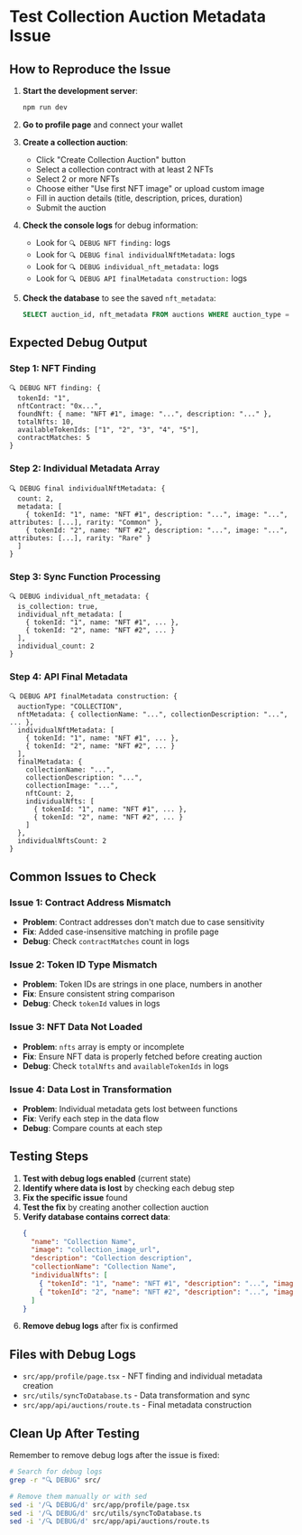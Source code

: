 # Test Collection Auction Metadata Issue

## How to Reproduce the Issue

1. **Start the development server**:
   ```bash
   npm run dev
   ```

2. **Go to profile page** and connect your wallet

3. **Create a collection auction**:
   - Click "Create Collection Auction" button
   - Select a collection contract with at least 2 NFTs
   - Select 2 or more NFTs
   - Choose either "Use first NFT image" or upload custom image
   - Fill in auction details (title, description, prices, duration)
   - Submit the auction

4. **Check the console logs** for debug information:
   - Look for `🔍 DEBUG NFT finding:` logs
   - Look for `🔍 DEBUG final individualNftMetadata:` logs  
   - Look for `🔍 DEBUG individual_nft_metadata:` logs
   - Look for `🔍 DEBUG API finalMetadata construction:` logs

5. **Check the database** to see the saved `nft_metadata`:
   ```sql
   SELECT auction_id, nft_metadata FROM auctions WHERE auction_type = 'COLLECTION' ORDER BY created_at DESC LIMIT 1;
   ```

## Expected Debug Output

### Step 1: NFT Finding
```
🔍 DEBUG NFT finding: {
  tokenId: "1",
  nftContract: "0x...",
  foundNft: { name: "NFT #1", image: "...", description: "..." },
  totalNfts: 10,
  availableTokenIds: ["1", "2", "3", "4", "5"],
  contractMatches: 5
}
```

### Step 2: Individual Metadata Array
```
🔍 DEBUG final individualNftMetadata: {
  count: 2,
  metadata: [
    { tokenId: "1", name: "NFT #1", description: "...", image: "...", attributes: [...], rarity: "Common" },
    { tokenId: "2", name: "NFT #2", description: "...", image: "...", attributes: [...], rarity: "Rare" }
  ]
}
```

### Step 3: Sync Function Processing
```
🔍 DEBUG individual_nft_metadata: {
  is_collection: true,
  individual_nft_metadata: [
    { tokenId: "1", name: "NFT #1", ... },
    { tokenId: "2", name: "NFT #2", ... }
  ],
  individual_count: 2
}
```

### Step 4: API Final Metadata
```
🔍 DEBUG API finalMetadata construction: {
  auctionType: "COLLECTION",
  nftMetadata: { collectionName: "...", collectionDescription: "...", ... },
  individualNftMetadata: [
    { tokenId: "1", name: "NFT #1", ... },
    { tokenId: "2", name: "NFT #2", ... }
  ],
  finalMetadata: {
    collectionName: "...",
    collectionDescription: "...",
    collectionImage: "...",
    nftCount: 2,
    individualNfts: [
      { tokenId: "1", name: "NFT #1", ... },
      { tokenId: "2", name: "NFT #2", ... }
    ]
  },
  individualNftsCount: 2
}
```

## Common Issues to Check

### Issue 1: Contract Address Mismatch
- **Problem**: Contract addresses don't match due to case sensitivity
- **Fix**: Added case-insensitive matching in profile page
- **Debug**: Check `contractMatches` count in logs

### Issue 2: Token ID Type Mismatch  
- **Problem**: Token IDs are strings in one place, numbers in another
- **Fix**: Ensure consistent string comparison
- **Debug**: Check `tokenId` values in logs

### Issue 3: NFT Data Not Loaded
- **Problem**: `nfts` array is empty or incomplete
- **Fix**: Ensure NFT data is properly fetched before creating auction
- **Debug**: Check `totalNfts` and `availableTokenIds` in logs

### Issue 4: Data Lost in Transformation
- **Problem**: Individual metadata gets lost between functions
- **Fix**: Verify each step in the data flow
- **Debug**: Compare counts at each step

## Testing Steps

1. **Test with debug logs enabled** (current state)
2. **Identify where data is lost** by checking each debug step
3. **Fix the specific issue** found
4. **Test the fix** by creating another collection auction
5. **Verify database contains correct data**:
   ```json
   {
     "name": "Collection Name",
     "image": "collection_image_url", 
     "description": "Collection description",
     "collectionName": "Collection Name",
     "individualNfts": [
       { "tokenId": "1", "name": "NFT #1", "description": "...", "image": "...", "attributes": [...], "rarity": "Common" },
       { "tokenId": "2", "name": "NFT #2", "description": "...", "image": "...", "attributes": [...], "rarity": "Rare" }
     ]
   }
   ```
6. **Remove debug logs** after fix is confirmed

## Files with Debug Logs

- `src/app/profile/page.tsx` - NFT finding and individual metadata creation
- `src/utils/syncToDatabase.ts` - Data transformation and sync
- `src/app/api/auctions/route.ts` - Final metadata construction

## Clean Up After Testing

Remember to remove debug logs after the issue is fixed:
```bash
# Search for debug logs
grep -r "🔍 DEBUG" src/

# Remove them manually or with sed
sed -i '/🔍 DEBUG/d' src/app/profile/page.tsx
sed -i '/🔍 DEBUG/d' src/utils/syncToDatabase.ts  
sed -i '/🔍 DEBUG/d' src/app/api/auctions/route.ts
```
